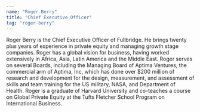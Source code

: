 ```yaml
---
name: "Roger Berry"
title: "Chief Executive Officer"
tag: "roger-berry"
---
```

Roger Berry is the Chief Executive Officer of Fullbridge. He brings twenty plus years of experience in private equity and managing growth stage companies. Roger has a global vision for business, having worked extensively in Africa, Asia, Latin America and the Middle East. Roger serves on several Boards, including the Managing Board of Aptima Ventures, the commercial arm of Aptima, Inc, which has done over $200 million of research and development for the design, measurement, and assessment of skills and team training for the US military, NASA, and Department of Health. Roger is a graduate of Harvard University and co-teaches a course on Global Private Equity at the Tufts Fletcher School Program on International Business.
